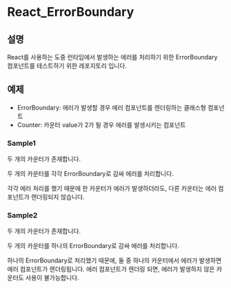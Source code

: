 # React_ErrorBoundary
## 설명
React를 사용하는 도중 런타임에서 발생하는 에러를 처리하기 위한 ErrorBoundary 컴포넌트를 테스트하기 위한 레포지토리 입니다.

## 예제
- ErrorBoundary: 에러가 발생할 경우 에러 컴포넌트를 렌더링하는 클래스형 컴포넌트
- Counter: 카운터 value가 2가 될 경우 에러를 발생시키는 컴포넌트

### Sample1
두 개의 카운터가 존재합니다.

두 개의 카운터를 각각 ErrorBoundary로 감싸 에러를 처리합니다.

각각 에러 처리를 했기 때문에 한 카운터가 에러가 발생하더라도, 다른 카운터는 에러 컴포넌트가 렌더링되지 않습니다.

### Sample2
두 개의 카운터가 존재합니다.

두 개의 카운터를 하나의 ErrorBoundary로 감싸 에러를 처리합니다.

하나의 ErrorBoundary로 처리했기 때문에, 둘 중 하나의 카운터에서 에러가 발생하면 에러 컴포넌트가 렌더링됩니다.
에러 컴포넌트가 렌더링 되면, 에러가 발생하지 않은 카운터도 사용이 불가능합니다.
